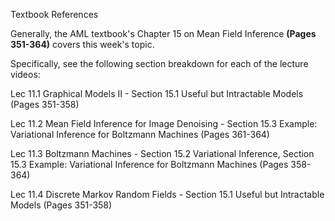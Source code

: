 Textbook References

Generally, the AML textbook's Chapter 15 on Mean Field Inference **(Pages 351-364)** covers this week's topic.

Specifically, see the following section breakdown for each of the lecture videos:

Lec 11.1 Graphical Models II - Section 15.1 Useful but Intractable Models (Pages 351-358) 

Lec 11.2 Mean Field Inference for Image Denoising - Section 15.3 Example: Variational Inference for Boltzmann Machines (Pages 361-364)

Lec 11.3 Boltzmann Machines - Section 15.2 Variational Inference, Section 15.3 Example: Variational Inference for Boltzmann Machines (Pages 358-364)

Lec 11.4 Discrete Markov Random Fields - Section 15.1 Useful but Intractable Models (Pages 351-358)